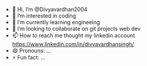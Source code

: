 - 👋 Hi, I’m @Divyavardhan2004
- 👀 I’m interested in coding
- 🌱 I’m currently learning engineeing
- 💞️ I’m looking to collaborate on git projects web dev
- 📫 How to reach me thought my linkedin account https://www.linkedin.com/in/divyavardhansingh/
- 😄 Pronouns: ...
- ⚡ Fun fact: ...

<!---
Divyavardhan2004/Divyavardhan2004 is a ✨ special ✨ repository because its `README.md` (this file) appears on your GitHub profile.
You can click the Preview link to take a look at your changes.
--->
